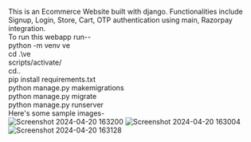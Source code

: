 This is an Ecommerce Website built with django. Functionalities include Signup, Login, Store, Cart, OTP authentication using main, Razorpay integration.<br>
To run this webapp run--<br>
python -m venv ve <br>
cd .\ve<br>
scripts/activate/<br>
cd..<br>
pip install requirements.txt<br>
python manage.py makemigrations<br>
python manage.py migrate<br>
python manage.py runserver<br>
Here's some sample images-<br>
![Screenshot 2024-04-20 163200](https://github.com/pranjalg1331/Ecom_webapp/assets/121032858/0b4ac323-8b07-434d-8d85-949a1c85c7d1)
![Screenshot 2024-04-20 163004](https://github.com/pranjalg1331/Ecom_webapp/assets/121032858/bff81c8f-ca50-4d98-bc0c-edc3b3a9195c)
![Screenshot 2024-04-20 163128](https://github.com/pranjalg1331/Ecom_webapp/assets/121032858/d20483ca-dea2-4126-a89c-9edb7b76effb)



